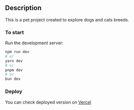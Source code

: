 ## Description
This is a pet project created to explore dogs and cats breeds.

### To start
Run the development server:

```bash
npm run dev
# or
yarn dev
# or
pnpm dev
# or
bun dev
```

### Deploy
You can check deployed version on [Vercel](https://pet-breed-explorer-xi.vercel.app/)